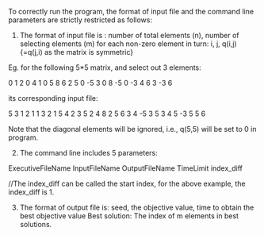 To correctly run the program, the format of input file and the command line parameters are strictly restricted as follows:

1. The format of input file is :
 number of total elements (n), number of selecting elements (m)
for each non-zero element in turn:
      i, j, q(i,j) {=q(j,i) as the matrix is symmetric}

Eg.  for the following 5*5 matrix, and select out 3 elements:

0    1    2    0    4
1    0    5    8    6
2    5    0   -5    3
0    8   -5    0    -3
4    6    3   -3    6

its corresponding input file:

5 3
1 2 1
1 3 2
1 5 4
2 3 5
2 4 8
2 5 6
3 4 -5
3 5 3
4 5 -3
5 5 6

Note that the diagonal elements will be ignored, i.e., q(5,5) will be set to 0 in program.

2. The command line includes 5 parameters: 

ExecutiveFileName  InputFileName  OutputFileName  TimeLimit  index_diff  

//The index_diff can be called the start index, for the above example, the index_diff is 1.

3. The format of output file is:
seed, the objective value, time to obtain the best objective value
Best solution:
The index of m elements in best solutions.
